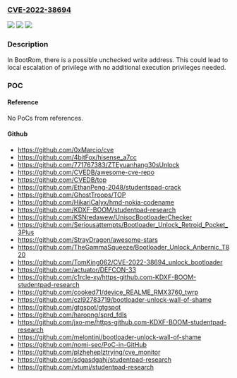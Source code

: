 ### [CVE-2022-38694](https://cve.mitre.org/cgi-bin/cvename.cgi?name=CVE-2022-38694)
![](https://img.shields.io/static/v1?label=Product&message=SC9863A%2F%2FT310%2FT610%2FT618%2F&color=blue)
![](https://img.shields.io/static/v1?label=Version&message=%2F%20&color=brightgreen)
![](https://img.shields.io/static/v1?label=Vulnerability&message=n%2Fa&color=blue)

### Description

In BootRom, there is a possible unchecked write address. This could lead to local escalation of privilege with no additional execution privileges needed.

### POC

#### Reference
No PoCs from references.

#### Github
- https://github.com/0xMarcio/cve
- https://github.com/4bitFox/hisense_a7cc
- https://github.com/771767383/ZTEyuanhang30sUnlock
- https://github.com/CVEDB/awesome-cve-repo
- https://github.com/CVEDB/top
- https://github.com/EthanPeng-2048/studentspad-crack
- https://github.com/GhostTroops/TOP
- https://github.com/HikariCalyx/hmd-nokia-codename
- https://github.com/KDXF-BOOM/studentpad-research
- https://github.com/KSNredawew/UnisocBootloaderChecker
- https://github.com/Seriousattempts/Bootloader_Unlock_Retroid_Pocket_3Plus
- https://github.com/StrayDragon/awesome-stars
- https://github.com/TheGammaSqueeze/Bootloader_Unlock_Anbernic_T820
- https://github.com/TomKing062/CVE-2022-38694_unlock_bootloader
- https://github.com/actuator/DEFCON-33
- https://github.com/c1rcle-xy/https-github.com-KDXF-BOOM-studentpad-research
- https://github.com/cooked71/device_REALME_RMX3760_twrp
- https://github.com/czl92783719/bootloader-unlock-wall-of-shame
- https://github.com/gtgspot/gtgspot
- https://github.com/haropng/sprd_fdls
- https://github.com/jxo-me/https-github.com-KDXF-BOOM-studentpad-research
- https://github.com/melontini/bootloader-unlock-wall-of-shame
- https://github.com/nomi-sec/PoC-in-GitHub
- https://github.com/plzheheplztrying/cve_monitor
- https://github.com/sdgasdgahj/studentpad-research
- https://github.com/vtumi/studentpad-research

